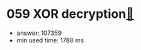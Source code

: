 059 XOR decryption[:link:](http://projecteuler.net/problem=59)  
========================

- answer: 107359 
- min used time: 1788 ms

